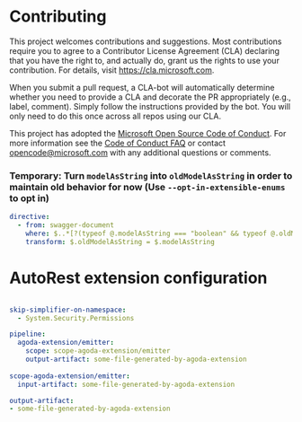 
# Contributing

This project welcomes contributions and suggestions.  Most contributions require you to agree to a
Contributor License Agreement (CLA) declaring that you have the right to, and actually do, grant us
the rights to use your contribution. For details, visit https://cla.microsoft.com.

When you submit a pull request, a CLA-bot will automatically determine whether you need to provide
a CLA and decorate the PR appropriately (e.g., label, comment). Simply follow the instructions
provided by the bot. You will only need to do this once across all repos using our CLA.

This project has adopted the [Microsoft Open Source Code of Conduct](https://opensource.microsoft.com/codeofconduct/).
For more information see the [Code of Conduct FAQ](https://opensource.microsoft.com/codeofconduct/faq/) or
contact [opencode@microsoft.com](mailto:opencode@microsoft.com) with any additional questions or comments.

### Temporary: Turn `modelAsString` into `oldModelAsString` in order to maintain old behavior for now (Use `--opt-in-extensible-enums` to opt in)

``` yaml !$(opt-in-extensible-enums)
directive:
  - from: swagger-document
    where: $..*[?(typeof @.modelAsString === "boolean" && typeof @.oldModelAsString !== "boolean")]
    transform: $.oldModelAsString = $.modelAsString
```

# AutoRest extension configuration

``` yaml

skip-simplifier-on-namespace: 
  - System.Security.Permissions

pipeline:
  agoda-extension/emitter:
    scope: scope-agoda-extension/emitter 
    output-artifact: some-file-generated-by-agoda-extension
  
scope-agoda-extension/emitter:
  input-artifact: some-file-generated-by-agoda-extension

output-artifact:
- some-file-generated-by-agoda-extension
```